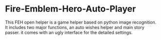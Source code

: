 # Fire-Emblem-Hero-Auto-Player
This FEH open helper is a game helper based on python image recognition. It includes two major functions, an auto wishes helper and main story passer. it comes with an ugly interface for the detailed settings.


